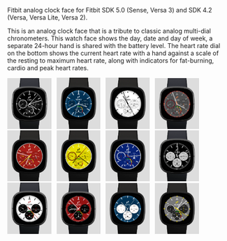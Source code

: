 Fitbit analog clock face for Fitbit SDK 5.0 (Sense, Versa 3) and SDK 4.2 (Versa, Versa Lite, Versa 2).

This is an analog clock face that is a tribute to classic analog
multi-dial chronometers. This watch face shows the day, date and day of week,
a separate 24-hour hand is shared with the battery level. The heart rate dial on the 
bottom shows the current heart rate with a hand against a scale of the resting to maximum
heart rate, along with indicators for fat-burning, cardio and peak heart rates.

<img src="./faceimages/BlackWatch.png" alt="Black Speedmaster"
width="20%"> &nbsp;  <img src="./faceimages/WhiteOnBlueWatch.png" alt="White on Blue Speedmaster"
width="20%"> &nbsp;  <img src="./faceimages/WhiteWatch.png" alt="White Speedmaster"
width="20%"> &nbsp;  <img src="./faceimages/OrangeOnGreyWatch.png" alt="Orange on White Speedmaster"
width="20%"> &nbsp;  <img src="./faceimages/RacingRedWatch.png" alt="Racing Red Speedmaster"
width="20%"> &nbsp;  <img src="./faceimages/RacingYellowWatch.png" alt="Racing Yellow Speedmaster"
width="20%"> &nbsp;  <img src="./faceimages/RacingBlueWatch.png" alt="Racing Blue Speedmaster"
width="20%"> &nbsp;  <img src="./faceimages/BlackAndSilverWatch.png" alt="Black and Silver Speedmaster"
width="20%"> &nbsp;  <img src="./faceimages/WhiteAndBlackWatch.png" alt="White andBlack Speedmaster"
width="20%"> &nbsp;  <img src="./faceimages/RedAndBlackWatch.png" alt="Red and Black Speedmaster"
width="20%"> &nbsp;  <img src="./faceimages/BlueAndWhiteWatch.png" alt="Blue and White Speedmaster"
width="20%"> &nbsp;  <img src="./faceimages/GrayAndBlackWatch.png" alt="Gray and Black Speedmaster"
width="20%"> &nbsp;
